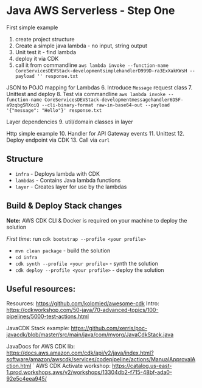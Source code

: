 # Java AWS Serverless - Step One

First simple example
1. create project structure
2. Create a simple java lambda - no input, string output
3. Unit test it - find lambda
4. deploy it via CDK
5. call it from commandline
`aws lambda invoke --function-name CoreServicesDEVStack-developmentsimplehandlerD999D-ra3ExXakKWsH --payload '' response.txt`

JSON to POJO mapping for Lambdas
6. Introduce `Message` request class
7. Unittest and deploy
8. Test via commandline
`aws lambda invoke --function-name CoreServicesDEVStack-developmentmessagehandler6D5F-a9zqbgSRXoiQ --cli-binary-format raw-in-base64-out --payload '{"message": "Hello"}' response.txt`

Layer dependencies
9. util/domain classes in layer

Http simple example
10. Handler for API Gateway events
11. Unittest
12. Deploy endpoint via CDK
13. Call via `curl`


## Structure

* `infra` - Deploys lambda with CDK
* `lambdas` - Contains Java lambda functions
* `layer` - Creates layer for use by the lambdas

## Build & Deploy Stack changes

**Note:** AWS CDK CLI & Docker is required on your machine to deploy the solution

*First time*: run `cdk bootstrap --profile <your profile>`

- `mvn clean package` - build the solution
- `cd infra`
- `cdk synth --profile <your profile>` - synth the solution
- `cdk deploy --profile <your profile>` - deploy the solution

## Useful resources:

Resources: https://github.com/kolomied/awesome-cdk
Intro: https://cdkworkshop.com/50-java/70-advanced-topics/100-pipelines/5000-test-actions.html

JavaCDK Stack example: https://github.com/xerris/poc-javacdk/blob/master/src/main/java/com/myorg/JavaCdkStack.java

JavaDocs for AWS CDK lib: https://docs.aws.amazon.com/cdk/api/v2/java/index.html?software/amazon/awscdk/services/codepipeline/actions/ManualApprovalAction.html
`
AWS CDK Activate workshop: https://catalog.us-east-1.prod.workshops.aws/v2/workshops/13304db2-f715-48bf-ada0-92e5c4eea945/
